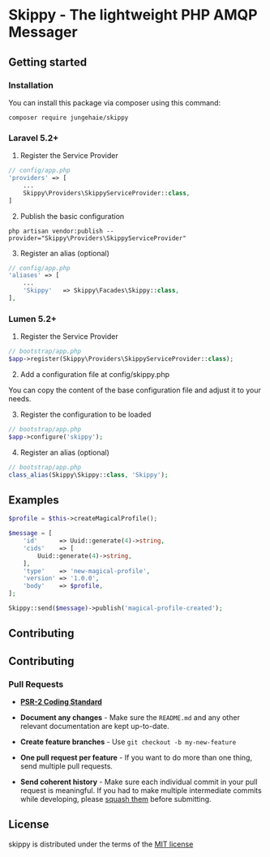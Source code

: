 # Skippy - The lightweight PHP AMQP Messager

## Getting started

### Installation

You can install this package via composer using this command:

`composer require jungehaie/skippy`

### Laravel 5.2+

1. Register the Service Provider

```php
// config/app.php
'providers' => [
    ...
    Skippy\Providers\SkippyServiceProvider::class,
]
```

2. Publish the basic configuration

`php artisan vendor:publish --provider="Skippy\Providers\SkippyServiceProvider"`

3. Register an alias (optional)

```php
// config/app.php
'aliases' => [
    ...
    'Skippy'   => Skippy\Facades\Skippy::class,
],
```

### Lumen 5.2+

1. Register the Service Provider

```php
// bootstrap/app.php
$app->register(Skippy\Providers\SkippyServiceProvider::class);
```

2. Add a configuration file at config/skippy.php

You can copy the content of the base configuration file and adjust it to your needs.

3. Register the configuration to be loaded

```php
// bootstrap/app.php
$app->configure('skippy');
```

4. Register an alias (optional)

```php
// bootstrap/app.php
class_alias(Skippy\Skippy::class, 'Skippy');
```

## Examples

```php
$profile = $this->createMagicalProfile();

$message = [
    'id'      => Uuid::generate(4)->string,
    'cids'    => [
        Uuid::generate(4)->string,
    ],
    'type'    => 'new-magical-profile',
    'version' => '1.0.0',
    'body'    => $profile,
];

Skippy::send($message)->publish('magical-profile-created');
```

## Contributing

## Contributing

### Pull Requests

- **[PSR-2 Coding Standard](https://github.com/php-fig/fig-standards/blob/master/accepted/PSR-2-coding-style-guide.md)**

- **Document any changes** - Make sure the `README.md` and any other relevant documentation are kept up-to-date.

- **Create feature branches** - Use `git checkout -b my-new-feature`

- **One pull request per feature** - If you want to do more than one thing, send multiple pull requests.

- **Send coherent history** - Make sure each individual commit in your pull request is meaningful. If you had to make multiple intermediate commits while developing, please [squash them](http://www.git-scm.com/book/en/v2/Git-Tools-Rewriting-History#Changing-Multiple-Commit-Messages) before submitting.


## License

skippy is distributed under the terms of the [MIT license](https://github.com/krenor/skippy/blob/master/LICENSE.md)
